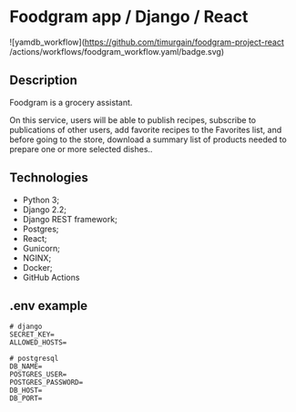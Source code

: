 # Foodgram app / Django / React
![yamdb_workflow](https://github.com/timurgain/foodgram-project-react
/actions/workflows/foodgram_workflow.yaml/badge.svg)

## Description 
 
Foodgram is a grocery assistant. 

On this service, users will be able to publish recipes, subscribe to publications of other users, add favorite recipes to the Favorites list, and before going to the store, download a summary list of products needed to prepare one or more selected dishes..

## Technologies

- Python 3;
- Django 2.2;
- Django REST framework;
- Postgres;
- React;
- Gunicorn;
- NGINX;
- Docker;
- GitHub Actions

## .env example

```
# django
SECRET_KEY=
ALLOWED_HOSTS=

# postgresql
DB_NAME=
POSTGRES_USER=
POSTGRES_PASSWORD=
DB_HOST=
DB_PORT=
```